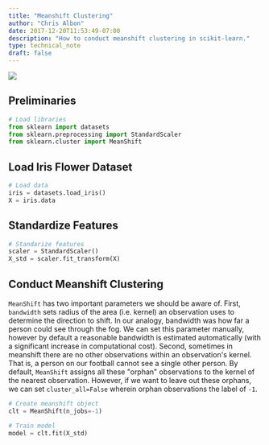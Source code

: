 ```yaml
---
title: "Meanshift Clustering"
author: "Chris Albon"
date: 2017-12-20T11:53:49-07:00
description: "How to conduct meanshift clustering in scikit-learn."
type: technical_note
draft: false
---
```

<a alt="Meanshift Clustering" href="https://machinelearningflashcards.com">
    <img src="images/machine_learning_flashcards/Meanshift_Clustering_By_Analogy_print.png" class="flashcard center-block">
</a>

## Preliminaries


```python
# Load libraries
from sklearn import datasets
from sklearn.preprocessing import StandardScaler
from sklearn.cluster import MeanShift
```

## Load Iris Flower Dataset


```python
# Load data
iris = datasets.load_iris()
X = iris.data
```

## Standardize Features


```python
# Standarize features
scaler = StandardScaler()
X_std = scaler.fit_transform(X)
```

## Conduct Meanshift Clustering

`MeanShift` has two important parameters we should be aware of. First, `bandwidth` sets radius of the area (i.e. kernel) an observation uses to determine the direction to shift. In our analogy, bandwidth was how far a person could see through the fog. We can set this parameter manually, however by default a reasonable bandwidth is estimated automatically (with a significant increase in computational cost). Second, sometimes in meanshift there are no other observations within an observation's kernel. That is, a person on our football cannot see a single other person. By default, `MeanShift` assigns all these "orphan" observations to the kernel of the nearest observation. However, if we want to leave out these orphans, we can set `cluster_all=False` wherein orphan observations the label of `-1`.


```python
# Create meanshift object
clt = MeanShift(n_jobs=-1)

# Train model
model = clt.fit(X_std)
```
